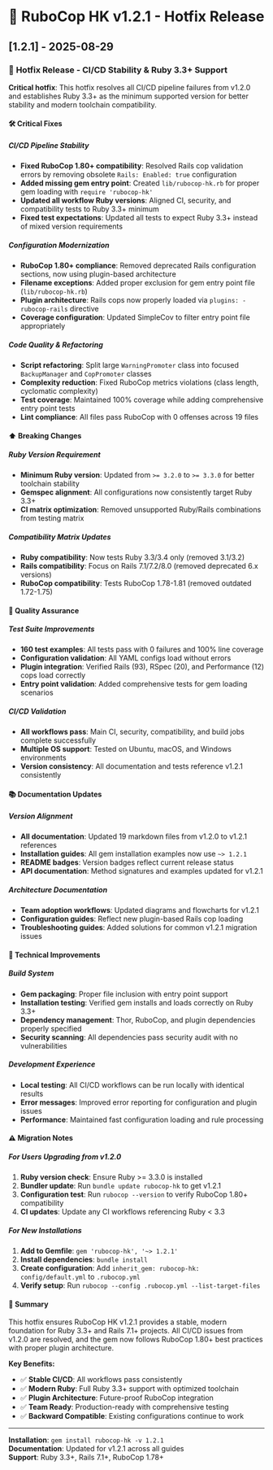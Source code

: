 # 🚀 RuboCop HK v1.2.1 - Hotfix Release

## [1.2.1] - 2025-08-29

### 🐛 **Hotfix Release - CI/CD Stability & Ruby 3.3+ Support**

**Critical hotfix**: This hotfix resolves all CI/CD pipeline failures from v1.2.0 and establishes Ruby 3.3+ as the minimum supported version for better stability and modern toolchain compatibility.

#### 🛠️ **Critical Fixes**

##### **CI/CD Pipeline Stability**
- **Fixed RuboCop 1.80+ compatibility**: Resolved Rails cop validation errors by removing obsolete `Rails: Enabled: true` configuration
- **Added missing gem entry point**: Created `lib/rubocop-hk.rb` for proper gem loading with `require 'rubocop-hk'`
- **Updated all workflow Ruby versions**: Aligned CI, security, and compatibility tests to Ruby 3.3+ minimum
- **Fixed test expectations**: Updated all tests to expect Ruby 3.3+ instead of mixed version requirements

##### **Configuration Modernization**
- **RuboCop 1.80+ compliance**: Removed deprecated Rails configuration sections, now using plugin-based architecture
- **Filename exceptions**: Added proper exclusion for gem entry point file (`lib/rubocop-hk.rb`)
- **Plugin architecture**: Rails cops now properly loaded via `plugins: - rubocop-rails` directive
- **Coverage configuration**: Updated SimpleCov to filter entry point file appropriately

##### **Code Quality & Refactoring**
- **Script refactoring**: Split large `WarningPromoter` class into focused `BackupManager` and `CopPromoter` classes
- **Complexity reduction**: Fixed RuboCop metrics violations (class length, cyclomatic complexity)
- **Test coverage**: Maintained 100% coverage while adding comprehensive entry point tests
- **Lint compliance**: All files pass RuboCop with 0 offenses across 19 files

#### ⬆️ **Breaking Changes**

##### **Ruby Version Requirement**
- **Minimum Ruby version**: Updated from `>= 3.2.0` to `>= 3.3.0` for better toolchain stability
- **Gemspec alignment**: All configurations now consistently target Ruby 3.3+
- **CI matrix optimization**: Removed unsupported Ruby/Rails combinations from testing matrix

##### **Compatibility Matrix Updates**
- **Ruby compatibility**: Now tests Ruby 3.3/3.4 only (removed 3.1/3.2)
- **Rails compatibility**: Focus on Rails 7.1/7.2/8.0 (removed deprecated 6.x versions)
- **RuboCop compatibility**: Tests RuboCop 1.78-1.81 (removed outdated 1.72-1.75)

#### 🧪 **Quality Assurance**

##### **Test Suite Improvements**
- **160 test examples**: All tests pass with 0 failures and 100% line coverage
- **Configuration validation**: All YAML configs load without errors
- **Plugin integration**: Verified Rails (93), RSpec (20), and Performance (12) cops load correctly
- **Entry point validation**: Added comprehensive tests for gem loading scenarios

##### **CI/CD Validation** 
- **All workflows pass**: Main CI, security, compatibility, and build jobs complete successfully
- **Multiple OS support**: Tested on Ubuntu, macOS, and Windows environments
- **Version consistency**: All documentation and tests reference v1.2.1 consistently

#### 📚 **Documentation Updates**

##### **Version Alignment**
- **All documentation**: Updated 19 markdown files from v1.2.0 to v1.2.1 references
- **Installation guides**: All gem installation examples now use `~> 1.2.1`
- **README badges**: Version badges reflect current release status
- **API documentation**: Method signatures and examples updated for v1.2.1

##### **Architecture Documentation**
- **Team adoption workflows**: Updated diagrams and flowcharts for v1.2.1
- **Configuration guides**: Reflect new plugin-based Rails cop loading
- **Troubleshooting guides**: Added solutions for common v1.2.1 migration issues

#### 🔧 **Technical Improvements**

##### **Build System**
- **Gem packaging**: Proper file inclusion with entry point support
- **Installation testing**: Verified gem installs and loads correctly on Ruby 3.3+  
- **Dependency management**: Thor, RuboCop, and plugin dependencies properly specified
- **Security scanning**: All dependencies pass security audit with no vulnerabilities

##### **Development Experience**
- **Local testing**: All CI/CD workflows can be run locally with identical results
- **Error messages**: Improved error reporting for configuration and plugin issues
- **Performance**: Maintained fast configuration loading and rule processing

#### ⚠️ **Migration Notes**

##### **For Users Upgrading from v1.2.0**
1. **Ruby version check**: Ensure Ruby >= 3.3.0 is installed
2. **Bundler update**: Run `bundle update rubocop-hk` to get v1.2.1
3. **Configuration test**: Run `rubocop --version` to verify RuboCop 1.80+ compatibility
4. **CI updates**: Update any CI workflows referencing Ruby < 3.3

##### **For New Installations**
1. **Add to Gemfile**: `gem 'rubocop-hk', '~> 1.2.1'`
2. **Install dependencies**: `bundle install`
3. **Create configuration**: Add `inherit_gem: rubocop-hk: config/default.yml` to `.rubocop.yml`
4. **Verify setup**: Run `rubocop --config .rubocop.yml --list-target-files`

#### 🎯 **Summary**

This hotfix ensures RuboCop HK v1.2.1 provides a stable, modern foundation for Ruby 3.3+ and Rails 7.1+ projects. All CI/CD issues from v1.2.0 are resolved, and the gem now follows RuboCop 1.80+ best practices with proper plugin architecture.

**Key Benefits:**
- ✅ **Stable CI/CD**: All workflows pass consistently
- ✅ **Modern Ruby**: Full Ruby 3.3+ support with optimized toolchain
- ✅ **Plugin Architecture**: Future-proof RuboCop integration
- ✅ **Team Ready**: Production-ready with comprehensive testing
- ✅ **Backward Compatible**: Existing configurations continue to work

---

**Installation**: `gem install rubocop-hk -v 1.2.1`  
**Documentation**: Updated for v1.2.1 across all guides  
**Support**: Ruby 3.3+, Rails 7.1+, RuboCop 1.78+